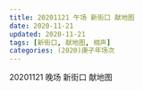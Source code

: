 ```yaml
---
title: 20201121 午场 新街口 献地图 
date: 2020-11-21
updated: 2020-11-21
tags: [新街口, 献地图, 相声] 
categories: (2020)庚子年场次
---
```


20201121 晚场 新街口 献地图


